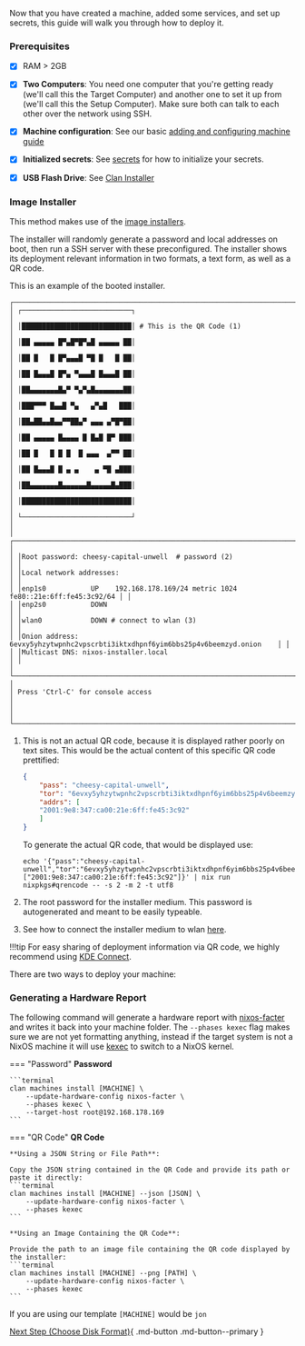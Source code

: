 Now that you have created a machine, added some services, and set up secrets, this guide will walk you through how to deploy it.


### Prerequisites
- [x] RAM > 2GB
- [x] **Two Computers**: You need one computer that you're getting ready (we'll call this the Target Computer) and another one to set it up from (we'll call this the Setup Computer). Make sure both can talk to each other over the network using SSH.
- [x] **Machine configuration**: See our basic [adding and configuring machine guide](/getting-started/add-machines.md)
- [x] **Initialized secrets**: See [secrets](/guides/secrets.md) for how to initialize your secrets.
- [x] **USB Flash Drive**: See [Clan Installer](/getting-started/flash-installer.md)


### Image Installer
This method makes use of the [image installers](/getting-started/flash-installer.md).

The installer will randomly generate a password and local addresses on boot, then run a SSH server with these preconfigured.
The installer shows its deployment relevant information in two formats, a text form, as well as a QR code.


This is an example of the booted installer.

```{ .bash .annotate .no-copy .nohighlight}
┌─────────────────────────────────────────────────────────────────────────────────────┐
│ ┌───────────────────────────┐                                                       │
│ │███████████████████████████│ # This is the QR Code (1)                             │
│ │██ ▄▄▄▄▄ █▀▄█▀█▀▄█ ▄▄▄▄▄ ██│                                                       │
│ │██ █   █ █▀▄▄▄█ ▀█ █   █ ██│                                                       │
│ │██ █▄▄▄█ █▀▄ ▀▄▄▄█ █▄▄▄█ ██│                                                       │
│ │██▄▄▄▄▄▄▄█▄▀ ▀▄▀▄█▄▄▄▄▄▄▄██│                                                       │
│ │███▀▀▀ █▄▄█ ▀▄   ▄▀▄█   ███│                                                       │
│ │██▄██▄▄█▄▄▀▀██▄▀ ▄▄▄ ▄▀█▀██│                                                       │
│ │██ ▄▄▄▄▄ █▄▄▄▄ █ █▄█ █▀ ███│                                                       │
│ │██ █   █ █ █  █ ▄▄▄  ▄▀▀ ██│                                                       │
│ │██ █▄▄▄█ █ ▄ ▄    ▄ ▀█ ▄███│                                                       │
│ │██▄▄▄▄▄▄▄█▄▄▄▄▄▄█▄▄▄▄▄█▄███│                                                       │
│ │███████████████████████████│                                                       │
│ └───────────────────────────┘                                                       │
│ ┌─────────────────────────────────────────────────────────────────────────────────┐ │
│ │Root password: cheesy-capital-unwell  # password (2)                             │ │
│ │Local network addresses:                                                         │ │
│ │enp1s0           UP    192.168.178.169/24 metric 1024 fe80::21e:6ff:fe45:3c92/64 │ │
│ │enp2s0           DOWN                                                            │ │
│ │wlan0            DOWN # connect to wlan (3)                                      │ │
│ │Onion address: 6evxy5yhzytwpnhc2vpscrbti3iktxdhpnf6yim6bbs25p4v6beemzyd.onion    │ │
│ │Multicast DNS: nixos-installer.local                                             │ │
│ └─────────────────────────────────────────────────────────────────────────────────┘ │
│ Press 'Ctrl-C' for console access                                                   │
│                                                                                     │
└─────────────────────────────────────────────────────────────────────────────────────┘
```

1.  This is not an actual QR code, because it is displayed rather poorly on text sites.
    This would be the actual content of this specific QR code prettified:
    ```json
    {
        "pass": "cheesy-capital-unwell",
        "tor": "6evxy5yhzytwpnhc2vpscrbti3iktxdhpnf6yim6bbs25p4v6beemzyd.onion",
        "addrs": [
        "2001:9e8:347:ca00:21e:6ff:fe45:3c92"
        ]
    }
    ```

    To generate the actual QR code, that would be displayed use:
    ```shellSession
    echo '{"pass":"cheesy-capital-unwell","tor":"6evxy5yhzytwpnhc2vpscrbti3iktxdhpnf6yim6bbs25p4v6beemzyd.onion","addrs":["2001:9e8:347:ca00:21e:6ff:fe45:3c92"]}' | nix run nixpkgs#qrencode -- -s 2 -m 2 -t utf8
    ```
2.  The root password for the installer medium.
    This password is autogenerated and meant to be easily typeable.
3.  See how to connect the installer medium to wlan [here](/getting-started/flash-installer.md).

!!!tip
    For easy sharing of deployment information via QR code, we highly recommend using [KDE Connect](https://apps.kde.org/de/kdeconnect/).

There are two ways to deploy your machine:

### Generating a Hardware Report

The following command will generate a hardware report with [nixos-facter](https://github.com/nix-community/nixos-facter) and writes it back into your machine folder. The `--phases kexec` flag makes sure we are not yet formatting anything, instead if the target system is not a NixOS machine it will use [kexec](https://wiki.archlinux.org/title/Kexec) to switch to a NixOS kernel.

=== "Password"
    **Password**

    ```terminal
    clan machines install [MACHINE] \
        --update-hardware-config nixos-facter \
        --phases kexec \
        --target-host root@192.168.178.169
    ```

=== "QR Code"
    **QR Code**

    **Using a JSON String or File Path**:

    Copy the JSON string contained in the QR Code and provide its path or paste it directly:
    ```terminal
    clan machines install [MACHINE] --json [JSON] \
        --update-hardware-config nixos-facter \
        --phases kexec
    ```

    **Using an Image Containing the QR Code**:

    Provide the path to an image file containing the QR code displayed by the installer:
    ```terminal
    clan machines install [MACHINE] --png [PATH] \
        --update-hardware-config nixos-facter \
        --phases kexec
    ```


If you are using our template `[MACHINE]` would be `jon`

[Next Step (Choose Disk Format)](/getting-started/configure-disk.md){ .md-button .md-button--primary }